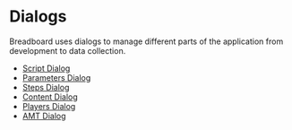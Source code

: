 # Dialogs
Breadboard uses dialogs to manage different parts of the application from
development to data collection.

- [Script Dialog](./the-script-dialog.md)
- [Parameters Dialog](./the-parameters-dialog.md)
- [Steps Dialog](./the-steps-dialog.md)
- [Content Dialog](./the-content-dialog.md)
- [Players Dialog](./players-dialog.md)
- [AMT Dialog](./the-amt-assignments-dialog.md)